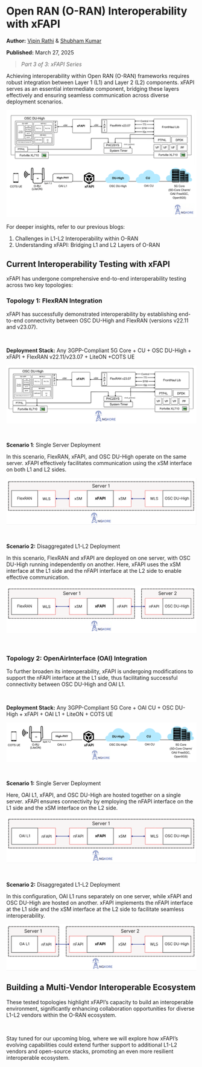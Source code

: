 # Open RAN (O-RAN) Interoperability with xFAPI

**Author:** [Vipin Rathi](https://in.linkedin.com/in/vipratos) & [Shubham Kumar](https://www.linkedin.com/in/chmodshubham/)

**Published:** March 27, 2025

> _Part 3 of 3: xFAPI Series_

Achieving interoperability within Open RAN (O-RAN) frameworks requires robust integration between Layer 1 (L1) and Layer 2 (L2) components. xFAPI serves as an essential intermediate component, bridging these layers effectively and ensuring seamless communication across diverse deployment scenarios.

![alt text](./images/oran-interoperability-with-xfapi/oran-interoperability.png)

For deeper insights, refer to our previous blogs:

1. Challenges in L1-L2 Interoperability within O-RAN
2. Understanding xFAPI: Bridging L1 and L2 Layers of O-RAN

## Current Interoperability Testing with xFAPI

xFAPI has undergone comprehensive end-to-end interoperability testing across two key topologies:

### Topology 1: FlexRAN Integration

xFAPI has successfully demonstrated interoperability by establishing end-to-end connectivity between OSC DU-High and FlexRAN (versions v22.11 and v23.07).

<br>

**Deployment Stack:**
Any 3GPP-Compliant 5G Core + CU + OSC DU-High + xFAPI + FlexRAN v22.11/v23.07 + LiteON +COTS UE

![alt text](./images/oran-interoperability-with-xfapi/t1-deployment-stack.png)

<br>

**Scenario 1**: Single Server Deployment

In this scenario, FlexRAN, xFAPI, and OSC DU-High operate on the same server. xFAPI effectively facilitates communication using the xSM interface on both L1 and L2 sides.

![alt text](./images/oran-interoperability-with-xfapi/t1-scenario1.png)

<br>

**Scenario 2:** Disaggregated L1-L2 Deployment

In this scenario, FlexRAN and xFAPI are deployed on one server, with OSC DU-High running independently on another. Here, xFAPI uses the xSM interface at the L1 side and the nFAPI interface at the L2 side to enable effective communication.

![alt text](./images/oran-interoperability-with-xfapi/t1-scenario2.png)

<br>

### Topology 2: OpenAirInterface (OAI) Integration

To further broaden its interoperability, xFAPI is undergoing modifications to support the nFAPI interface at the L1 side, thus facilitating successful connectivity between OSC DU-High and OAI L1.

<br>

**Deployment Stack:**
Any 3GPP-Compliant 5G Core + OAI CU + OSC DU-High + xFAPI + OAI L1 + LiteON + COTS UE

![alt text](./images/oran-interoperability-with-xfapi/t2-deployment-stack.png)

<br>

**Scenario 1:** Single Server Deployment

Here, OAI L1, xFAPI, and OSC DU-High are hosted together on a single server. xFAPI ensures connectivity by employing the nFAPI interface on the L1 side and the xSM interface on the L2 side.

![alt text](./images/oran-interoperability-with-xfapi/t2-scenario1.png)

<br>

**Scenario 2:** Disaggregated L1-L2 Deployment

In this configuration, OAI L1 runs separately on one server, while xFAPI and OSC DU-High are hosted on another. xFAPI implements the nFAPI interface at the L1 side and the xSM interface at the L2 side to facilitate seamless interoperability.

![alt text](./images/oran-interoperability-with-xfapi/t2-scenario2.png)

## Building a Multi-Vendor Interoperable Ecosystem

These tested topologies highlight xFAPI’s capacity to build an interoperable environment, significantly enhancing collaboration opportunities for diverse L1-L2 vendors within the O-RAN ecosystem.

<br>

Stay tuned for our upcoming blog, where we will explore how xFAPI’s evolving capabilities could extend further support to additional L1-L2 vendors and open-source stacks, promoting an even more resilient interoperable ecosystem.
